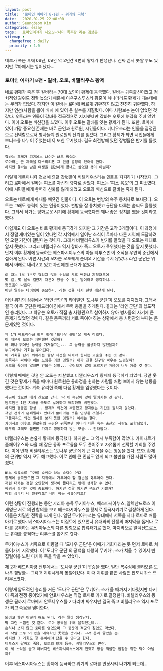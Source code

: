 ```yaml
---
layout: post
title:  "로마인 이야기 8-1편 - 위기와 극복"
date:   2020-02-25 22:00:00
author: Seungbeom Kim
categories: essay
tags:	로마인이야기 시오노나나미 독후감 리뷰 감상문
sitemap :
  changefreq : daily
  priority : 1.0
---
```


네로가 죽은 후에 68년, 69년 약 2년간 4번의 황제가 탄생한다. 진짜 믿지 못할 수도 있지만 로마에서는 일어났다...

### 로마인 이야기 8편 - 갈바, 오토, 비텔리우스 황제

네로 황제가 죽은 후 갈바라는 70대 노인이 황제에 등극했다. 갈바는 귀족출신이었고 정치적인 권위도 정말 높았기 때문에 아우구스투스의 핏줄이 아니더라도 황제가 되는데에는 무리가 없었다. 하지만 이 갈바는 로마에 빠르게 귀환하지 않고 천천히 귀환했다. 하지만 인선(사람을 뽑아 배치)에 있어 큰 실수를 저질렀다. 아마 사람보는 눈이 없었던 것 같다. 오토라는 인물이 갈바를 적극적으로 지지했지만 갈바는 오토에 눈길을 주지 않았다. 이에 오토는 배신감을 느꼈다. 이후 오토는 갈바를 잇는 황제가 된다. 또한, 로마에 있어 가장 중요한 존재는 바로 군인과 원로원, 시민들이다. 비니우스라는 인물을 집정관으로 선택함으로써 병사들과 원로원의 신뢰를 잃었다. 그리고 황제가 되면 시민들에게 보너스를 나누어 주었는데 이 또한 무시했다. 결국 최전방에 있던 장병들은 반기를 들었다.

```
갈바는 황제가 되기에는 나이가 너무 많았다.
로마라는 큰 제국을 다스리려면 그 만큼 열정이 있어야 한다.
하지만 갈바는 남은 여생을 편안하게 끝내고 싶었던 것이 아닐까?
```

이렇게 게르마니아 전선에 있던 장병들이 비텔리우스라는 인물을 지지하기 시작했다. 그리고 로마에서 갈바는 피소를 자신의 양자로 삼았다. 피소는 '피소 음모'의 그 피소였다. 이에 시민들에게 완벽히 신뢰를 잃게 되었고 오토의 배신으로 갈바는 죽게 된다.

오토는 네로에게 아내를 빼앗긴 인물이다. 이 오토는 변방의 속주 통치자로 보내졌다. 오토는 그래도 능력이 있는 인물이었다. 변방을 잘 통치했고 군단을 다루는 솜씨도 훌륭했다. 그래서 작가는 평화로운 시기에 황제에 등극했다면 꽤나 좋은 정치를 했을 것이라고 했다.

아쉽게도 이 오토는 바로 황제에 등극하게 되지만 그 기간은 고작 3개월이다. 이 과정에서 정말 재미있는 일이 있다면 각 지역에서 일어난 소식이 로마나 다른 지역에 도달하려면 오랜 기간이 걸린다는 것이다. 그래서 비텔리우스가 반기를 들었을 때 오토는 제대로 알지 못했다. 그리고 비텔리우스 역시 갈바가 죽고 오토가 즉위했다는 것을 알지 못했다. 단지 이후 황제에 등극하는 베스파시아누스의 아들 티투스만 이 소식을 우연히 중간에서 접하게 된다. 이런 시간의 오차는 오토에게 준비의 기간을 주지 않았다. 라인 군단은 위에서 아래로 내려오고 있고 자신에겐 군대가 없었다.

```
이 때는 1분 1초도 걸리지 않을 소식이 기후 변화나 지형때문에
몇 일, 몇 달씩 걸렸기 때문에 있을 수 있는 일이라고 생각하니...
헛웃음이 나온다.
어떤 일이든 타이밍이 중요하다. 라는 것을 다시 한번 깨닫게 된다.
```

이런 위기의 상황에서 '라인 군단'의 라이벌인 '도나우 군단'이 오토를 지지했다. 그래서 결국 이 두 군단은 베드리아쿰에서 무력 충돌을 하게된다. 결과는 '라인 군단'의 압도적인 승리였다. 그 이유는 오토가 직접 총 사령관으로 참여하지 않아 병사들의 사기에 큰 문제가 있었던 것이다. 같은 동족끼리 서로 죽여야 하는 상황에서 총 사령관의 부재는 큰 문제였던 것이다.

```
제 1차 베드리아쿰 전투 전에 '도나우 군단'은 계속 이겼다.
이 때문에 오토는 자만했던 것일까?
왜 꽤나 뛰어난 능력을 가져놓고는... 그 능력을 활용하지 않았을까?
누구에게나 기회는 주어진다.
이 기회를 잡기 위해서는 항상 최선을 다해야 한다는 교훈을 주는 것 같다.
동족끼리 싸워야 하는 느낌은 어떤 것일까? 내가 친한 친구랑 싸우는 느낌일까?
서로를 죽이지 않으면 안되는 상황... 겪어보지 않아 모르지만 마음이 너무 아플 것 같다.
```

이렇게 패배한 것을 안 오토는 자살했고 비텔리우스가 황제에 등극하게 되었다. 정말 웃긴 것은 황제가 죽을 때마다 원로원은 공화정을 원하는 사람들 처럼 보이지 않는 행동을 했다는 것이다. 계속 유리한 쪽에 다음 황제를 임명했다는 것이다.

```
사공이 많으면 배가 산으로 간다. 딱 이 속담에 맞아 떨어지는 것 같다.
원로원은 1인 지배를 극도로 싫어하고 배척하며 비판했다.
하지만 행동은 항상... 황제의 의견에 복종했고 황제없는 기간을 원하지 않았다.
책임 전가의 문제일까? 껍데기 뿐이라는 것을 인정한 것일까?
그들끼리도 의견 일치를 보지 못한 것일까? 이해는 한다.
카이사르 이후로 원로원의 구성은 귀족뿐만 아니라 다른 속주 출신의 사람도 포함되었다.
아무리 그래도 불만만 가지고 행동하지 않는 모습... 안타깝다.
```

비텔리우스는 손쉽게 황제에 등극했다. 하지만... 그 역시 부족함이 많았다. 카이사르가 폼페이우스와 싸울 때 잡은 동족 포로들을 모두 풀어주고 자유롭게 선택할 기회를 주었다. 이에 반해 비텔리우스는 '도나우 군단'에게 큰 치욕을 주는 행동을 했다. 또한, 황제의 근위병 역시 모두 해고했다. 이로 인해 큰 민심도 잃게 되고 불만을 가진 사람도 많아졌다.

```
벼는 익을수록 고개를 숙인다.라는 속담이 있다.
황제에 등극했으면 그 지위에서 가추어야 할 겸손을 갖추어야 했다.
저런 대처는 정말 오만함에 생각이 짧다라고 밖에 생각할 수 없다.
싸워서 이기는 것이 중요하다. 하지만 정말 이기면 무조건 기쁠까?
패한 상대가 내 친구라도? 내가 아는 사람이라도?
```

이런 상황이 진행되는 동안 시리아 총독 무키아누스, 베스파시아누스, 알렉산드로스 이 세명은 서로 의견 합의를 보고 베스파시아누스를 황제로 등극시키기로 결정하게 된다. 이들은 치밀한 전략을 짜게 된다. 일단 무키아누스는 유대에서 서쪽을 지나 로마로 쳐들아기로 했다. 베스파시아누스는 이집트에 있으면서 유대와의 전쟁의 마지막을 돕거나 로마를 공격하는 무키아누스와 다른 방향으로 합류하기로 했다. 마지막으로 알렉산드로스는 유대를 공격하는 티투스를 돕기로 한다.

무키아누스가 서쪽으로 이동할 때 '도나우 군단'은 이때가 기회다라는 듯 먼저 로마로 쳐들어가기 시작했다. 이 '도나우 군단'의 공백을 다행히 무키아누스가 채울 수 있어서 빈집털이를 노린 다키아 족을 막을 수 있었다.

제 2차 베드리아쿰 전투에서는 '도나우 군단'이 압승을 했다. 일단 복수심에 불타오른 도나우 장병들... 그리고 지휘체계의 통일이었다. 이 때 지휘를 맡은 사람은 안토니우스 프리무스였다.

이렇게 압도적인 승리를 거둔 '도나우 군단'은 무키아누스가 올 때까지 기다렸지만 다키아 족과 전쟁 중이었기에 안토니우스는 직접 로마로 가기로 결정한다. 비텔리우스의 동생은 끝까지 로마에서 안토니우스를 기다리며 싸우지만 결국 죽고 비텔리우스 역시 포로가 되고 죽음을 맞이한다.

```
되려고 하면 어떻게 해도 된다. 라는 말이 생각난다.
딱 그런 느낌인 것 같다. 로마 공격을 위해 움직였는데...
손하나 쓰지 않고 로마를 얻었으며 그 중간에 적군의 침입도 막았다.
세 사람 모두 이 판을 예측하진 못했을 것이다. 그저 운이 좋았을 뿐.
하지만 그 기회도 잘 준비해야 잡을 수 있다고 한다.
티투스가 갈바의 죽음, 오토의 황제 등극, 비텔리우스의 반란.
이 세 소식을 듣고 아버지인 베스파시아누스에게 전했고 항상 적절한 입장을 취한 덕이 아닐까?
```

이후 베스파시아누스는 황제에 등극하고 위기의 로마를 안정시켜 나가게 되는데...

